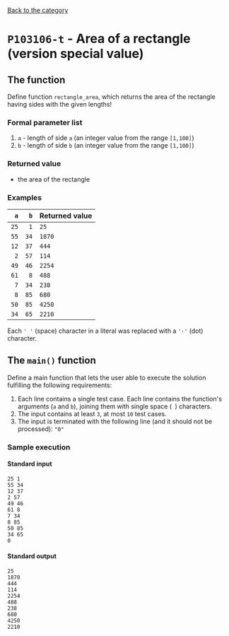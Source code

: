 [Back to the category](./README.md)

# `P103106-t` - Area of a rectangle (version special value)

## The function

Define function `rectangle_area`, which returns the area of the rectangle having sides with the given lengths!


### Formal parameter list

1. `a` - length of side `a` (an integer value from the range `[1,100]`)
2. `b` - length of side `b` (an integer value from the range `[1,100]`)

### Returned value

* the area of the rectangle

### Examples

| `a` | `b` | Returned value | 
| ---: | ---: | :-- | 
| `25` | `1` | `25` | 
| `55` | `34` | `1870` | 
| `12` | `37` | `444` | 
| `2` | `57` | `114` | 
| `49` | `46` | `2254` | 
| `61` | `8` | `488` | 
| `7` | `34` | `238` | 
| `8` | `85` | `680` | 
| `50` | `85` | `4250` | 
| `34` | `65` | `2210` | 

Each `' '` (space) character in a literal was replaced with a  `'·'` (dot) character.

## The `main()` function

Define a main function that lets the user able to execute the solution fulfilling the following requirements:

1. Each line contains a single test case. Each line contains the function's arguments (`a` and `b`), joining them with single space (` `) characters.
1. The input contains at least `3`, at most `10` test cases.
1. The input is terminated with the following line (and it should not be processed): `"0"`

### Sample execution

#### Standard input

```
25 1
55 34
12 37
2 57
49 46
61 8
7 34
8 85
50 85
34 65
0
```

#### Standard output

```
25
1870
444
114
2254
488
238
680
4250
2210
```